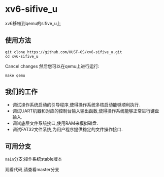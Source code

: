 # xv6-sifive_u

xv6移植到qemu的sifive_u上

## 使用方法

```
git clone https://github.com/HUST-OS/xv6-sifive_u.git
cd xv6-sifive_u
```
Cancel changes
然后您可以在qemu上进行运行:

```
make qemu
```

## 我们的工作

- 调试操作系统启动的引导程序,使得操作系统多核启动能够顺利执行.
- 调试UART机器和对应的控制台输入输出函数,使得操作系统能够正常进行键盘输入.
- 调试底层文件系统接口,使用RAM来模拟磁盘.
- 调试FAT32文件系统,为用户程序提供稳定的文件操作接口.

## 可用分支

`main`分支:操作系统stable版本

观看代码,请查看master分支
